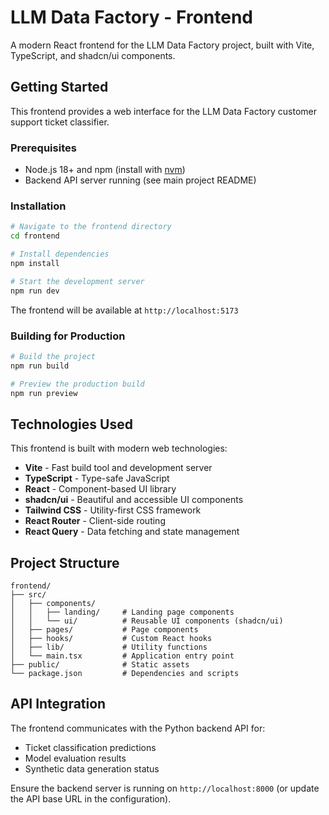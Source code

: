 # LLM Data Factory - Frontend

A modern React frontend for the LLM Data Factory project, built with Vite, TypeScript, and shadcn/ui components.

## Getting Started

This frontend provides a web interface for the LLM Data Factory customer support ticket classifier.

### Prerequisites

- Node.js 18+ and npm (install with [nvm](https://github.com/nvm-sh/nvm#installing-and-updating))
- Backend API server running (see main project README)

### Installation

```sh
# Navigate to the frontend directory
cd frontend

# Install dependencies
npm install

# Start the development server
npm run dev
```

The frontend will be available at `http://localhost:5173`

### Building for Production

```sh
# Build the project
npm run build

# Preview the production build
npm run preview
```
## Technologies Used

This frontend is built with modern web technologies:

- **Vite** - Fast build tool and development server
- **TypeScript** - Type-safe JavaScript
- **React** - Component-based UI library
- **shadcn/ui** - Beautiful and accessible UI components
- **Tailwind CSS** - Utility-first CSS framework
- **React Router** - Client-side routing
- **React Query** - Data fetching and state management

## Project Structure

```
frontend/
├── src/
│   ├── components/
│   │   ├── landing/     # Landing page components
│   │   └── ui/          # Reusable UI components (shadcn/ui)
│   ├── pages/           # Page components
│   ├── hooks/           # Custom React hooks
│   ├── lib/             # Utility functions
│   └── main.tsx         # Application entry point
├── public/              # Static assets
└── package.json         # Dependencies and scripts
```

## API Integration

The frontend communicates with the Python backend API for:
- Ticket classification predictions
- Model evaluation results
- Synthetic data generation status

Ensure the backend server is running on `http://localhost:8000` (or update the API base URL in the configuration).
